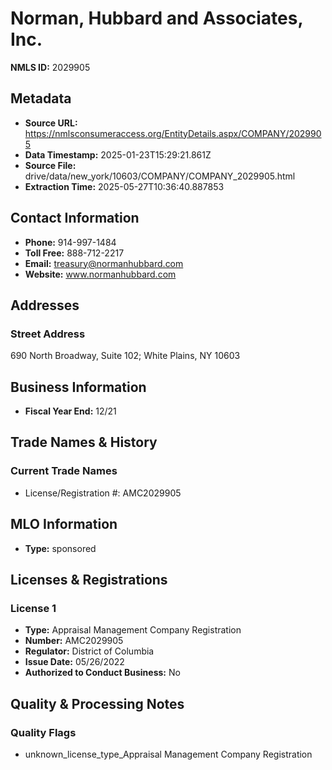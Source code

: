 # Norman, Hubbard and Associates, Inc.

**NMLS ID:** 2029905

## Metadata
- **Source URL:** https://nmlsconsumeraccess.org/EntityDetails.aspx/COMPANY/2029905
- **Data Timestamp:** 2025-01-23T15:29:21.861Z
- **Source File:** drive/data/new_york/10603/COMPANY/COMPANY_2029905.html
- **Extraction Time:** 2025-05-27T10:36:40.887853

## Contact Information
- **Phone:** 914-997-1484
- **Toll Free:** 888-712-2217
- **Email:** treasury@normanhubbard.com
- **Website:** www.normanhubbard.com

## Addresses
### Street Address
690 North Broadway, Suite 102; White Plains, NY 10603

## Business Information
- **Fiscal Year End:** 12/21

## Trade Names & History
### Current Trade Names
- License/Registration #: AMC2029905

## MLO Information
- **Type:** sponsored

## Licenses & Registrations

### License 1
- **Type:** Appraisal Management Company Registration
- **Number:** AMC2029905
- **Regulator:** District of Columbia
- **Issue Date:** 05/26/2022
- **Authorized to Conduct Business:** No

## Quality & Processing Notes
### Quality Flags
- unknown_license_type_Appraisal Management Company Registration
